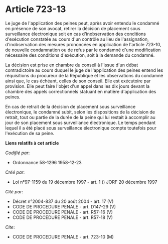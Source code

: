 # Article 723-13

Le juge de l'application des peines peut, après avoir entendu le condamné en présence de son avocat, retirer la décision de
placement sous surveillance électronique soit en cas d'inobservation des conditions d'exécution constatée au cours d'un
contrôle au lieu de l'assignation, d'inobservation des mesures prononcées en application de l'article 723-10, de nouvelle
condamnation ou de refus par le condamné d'une modification nécessaire des conditions d'exécution, soit à la demande du
condamné.

La décision est prise en chambre du conseil à l'issue d'un débat contradictoire au cours duquel le juge de l'application des
peines entend les réquisitions du procureur de la République et les observations du condamné ainsi que, le cas échéant,
celles de son conseil. Elle est exécutoire par provision. Elle peut faire l'objet d'un appel dans les dix jours devant la
chambre des appels correctionnels statuant en matière d'application des peines.

En cas de retrait de la décision de placement sous surveillance électronique, le condamné subit, selon les dispositions de la
décision de retrait, tout ou partie de la durée de la peine qui lui restait à accomplir au jour de son placement sous
surveillance électronique. Le temps pendant lequel il a été placé sous surveillance électronique compte toutefois pour
l'exécution de sa peine.

**Liens relatifs à cet article**

_Codifié par_:

  - Ordonnance 58-1296 1958-12-23

_Créé par_:

  - Loi n°97-1159 du 19 décembre 1997 - art. 1 () JORF 20 décembre 1997

_Cité par_:

  - Décret n°2004-837 du 20 août 2004 - art. 17 (V)
  - CODE DE PROCEDURE PENALE - art. D147-29 (V)
  - CODE DE PROCEDURE PENALE - art. R57-16 (V)
  - CODE DE PROCEDURE PENALE - art. R57-18 (V)

_Cite_:

  - CODE DE PROCEDURE PENALE - art. 723-10 (M)
